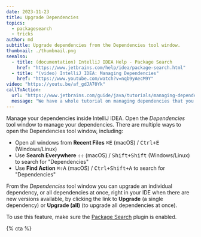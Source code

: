 ```yaml
---
date: 2023-11-23
title: Upgrade Dependencies
topics:
  - packagesearch
  - tricks
author: md
subtitle: Upgrade dependencies from the Dependencies tool window.
thumbnail: ./thumbnail.png
seealso:
  - title: (documentation) IntelliJ IDEA Help - Package Search
    href: "https://www.jetbrains.com/help/idea/package-search.html"
  - title: "(video) IntelliJ IDEA: Managing Dependencies"
    href: "https://www.youtube.com/watch?v=nqb9yAecM9Y"
video: "https://youtu.be/af_gdJA70Yk"
callToAction:
  url: "https://www.jetbrains.com/guide/java/tutorials/managing-dependencies/"
  message: "We have a whole tutorial on managing dependencies that you can check out!"
---
```


Manage your dependencies inside IntelliJ IDEA. Open the _Dependencies_ tool window to manage your dependencies. There are multiple ways to open the Dependencies tool window, including:

- Open all windows from **Recent Files** <kbd>⌘E</kbd> (macOS) / <kbd>Ctrl+E</kbd> (Windows/Linux)
- Use **Search Everywhere** <kbd>⇧⇧</kbd> (macOS) / <kbd>Shift+Shift</kbd> (Windows/Linux) to search for "Dependencies"
- Use **Find Action** <kbd>⌘⇧A</kbd> (macOS) / <kbd>Ctrl+Shift+A</kbd> to search for "Dependencies"

From the _Dependencies_ tool window you can upgrade an individual dependency, or all dependencies at once, right in your IDE when there are new versions available, by clicking the link to **Upgrade** (a single dependency) or **Upgrade (all)** (to upgrade all dependencies at once).

To use this feature, make sure the [Package Search](https://www.jetbrains.com/help/idea/package-search.html) plugin is enabled.

{% cta %}
